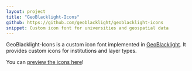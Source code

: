 ```yaml
---
layout: project
title: "GeoBlacklight-Icons"
github: https://github.com/geoblacklight/geoblacklight-icons
snippet: Custom icon font for universities and geospatial data
---
```

GeoBlacklight-Icons is a custom icon font implemented in [GeoBlacklight](https://github.com/geoblacklight/geoblacklight). It provides custom icons for institutions and layer types.

You can [preview the icons here](http://geoblacklight.org/geoblacklight-icons/docs/styleguide/geoblacklight-icons-preview.html)!
